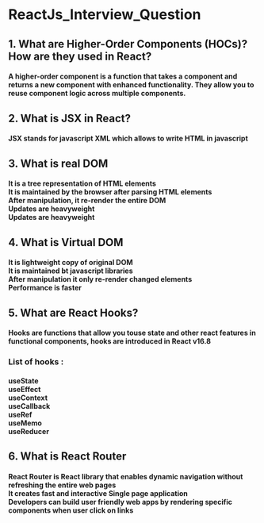 # ReactJs_Interview_Question
## 1. What are Higher-Order Components (HOCs)? How are they used in React?
#### A higher-order component is a function that takes a component and returns a new component with enhanced functionality. They allow you to reuse component logic across multiple components.

## 2. What is JSX in React?
#### JSX stands for javascript XML which allows to write HTML in javascript

## 3. What is real DOM
#### It is a tree representation of HTML elements <br/> It is maintained by the browser after parsing HTML elements <br/> After manipulation, it re-render the entire DOM <br/> Updates are heavyweight </br> Updates are heavyweight

## 4. What is Virtual DOM
#### It is lightweight copy of original DOM <br/> It is maintained bt javascript libraries <br/> After manipulation it only re-render changed elements <br/> Performance is faster

## 5. What are React Hooks?
#### Hooks are functions that allow you touse state and other react features in functional components, hooks are introduced in React v16.8
### List of hooks :
#### useState <br/> useEffect <br/> useContext <br/> useCallback <br/> useRef <br/> useMemo <br/> useReducer

## 6. What is React Router
#### React Router is React library that enables dynamic navigation without refreshing the entire web pages <br/> It creates fast and interactive Single page application <br/> Developers can build user friendly web apps by rendering specific components when user click on links
